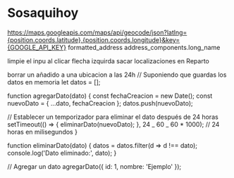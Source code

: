 # Sosaquihoy

https://maps.googleapis.com/maps/api/geocode/json?latlng={position.coords.latitude},{position.coords.longitude}&key={GOOGLE_API_KEY}
formatted_address
address_components.long_name

limpie el inpu al clicar flecha izquirda
sacar localizaciones en Reparto

borrar un añadido a una ubicacion a las 24h
// Suponiendo que guardas los datos en memoria
let datos = [];

function agregarDato(dato) {
const fechaCreacion = new Date();
const nuevoDato = { ...dato, fechaCreacion };
datos.push(nuevoDato);

// Establecer un temporizador para eliminar el dato después de 24 horas
setTimeout(() => {
eliminarDato(nuevoDato);
}, 24 _ 60 _ 60 \* 1000); // 24 horas en milisegundos
}

function eliminarDato(dato) {
datos = datos.filter(d => d !== dato);
console.log('Dato eliminado:', dato);
}

// Agregar un dato
agregarDato({ id: 1, nombre: 'Ejemplo' });

